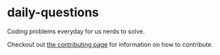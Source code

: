 # daily-questions
Coding problems everyday for us nerds to solve.

Checkout out [the contributing page](CONTRIBUTING.md) for information on how to 
contribute.
